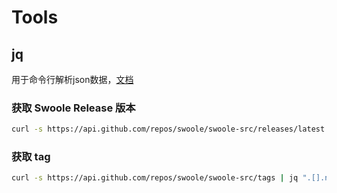 # Tools

## jq

用于命令行解析json数据，[文档](https://stedolan.github.io/jq/manual/)

### 获取 Swoole Release 版本

```bash
curl -s https://api.github.com/repos/swoole/swoole-src/releases/latest | jq '.tag_name' -r
```

### 获取 tag

```bash
curl -s https://api.github.com/repos/swoole/swoole-src/tags | jq ".[].name" -r | grep v4.5 | head -1
```